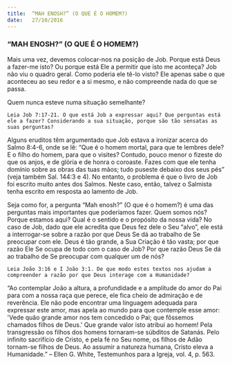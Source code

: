 ```yaml
---
title:  “MAH ENOSH?” (O QUE É O HOMEM?)
date:   27/10/2016
---
```


### “MAH ENOSH?” (O QUE É O HOMEM?)

Mais uma vez, devemos colocar-nos na posição de Job. Porque está Deus a fazer-me isto? Ou porque está Ele a permitir que isto me aconteça? Job não viu o quadro geral. Como poderia ele tê-lo visto? Ele apenas sabe o que aconteceu ao seu redor e a si mesmo, e não compreende nada do que se passa.

Quem nunca esteve numa situação semelhante?

`Leia Job 7:17-21. O que está Job a expressar aqui? Que perguntas está ele a fazer? Considerando a sua situação, porque são tão sensatas as suas perguntas?`

Alguns eruditos têm argumentado que Job estava a ironizar acerca do Salmo 8:4-6, onde se lê: “Que é o homem mortal, para que te lembres dele? E o filho do homem, para que o visites? Contudo, pouco menor o fizeste do que os anjos, e de glória e de honra o coroaste. Fazes com que ele tenha domínio sobre as obras das tuas mãos; tudo puseste debaixo dos seus pés” (veja também Sal. 144:3 e 4). No entanto, o problema é que o livro de Job foi escrito muito antes dos Salmos. Neste caso, então, talvez o Salmista tenha escrito em resposta ao lamento de Job.

Seja como for, a pergunta “Mah enosh?” (O que é o homem?) é uma das perguntas mais importantes que poderíamos fazer. Quem somos nós? Porque estamos aqui? Qual é o sentido e o propósito da nossa vida? No caso de Job, dado que ele acredita que Deus fez dele o Seu “alvo”, ele está a interrogar-se sobre a razão por que Deus Se dá ao trabalho de Se preocupar com ele. Deus é tão grande, a Sua Criação é tão vasta; por que razão Ele Se ocupa de todo com o caso de Job? Por que razão Deus Se dá ao trabalho de Se preocupar com qualquer um de nós?

`Leia João 3:16 e I João 3:1. De que modo estes textos nos ajudam a compreender a razão por que Deus interage com a Humanidade?`

“Ao contemplar João a altura, a profundidade e a amplitude do amor do Pai para com a nossa raça que perece, ele fica cheio de admiração e de reverência. Ele não pode encontrar uma linguagem adequada para expressar este amor, mas apela ao mundo para que contemple esse amor: 'Vede quão grande amor nos tem concedido o Pai; que fôssemos chamados filhos de Deus.' Que grande valor isto atribui ao homem! Pela transgressão os filhos dos homens tornaram-se súbditos de Satanás. Pelo infinito sacrifício de Cristo, e pela fé no Seu nome, os filhos de Adão tornam-se filhos de Deus. Ao assumir a natureza humana, Cristo eleva a Humanidade.” – Ellen G. White, Testemunhos para a Igreja, vol. 4, p. 563.
